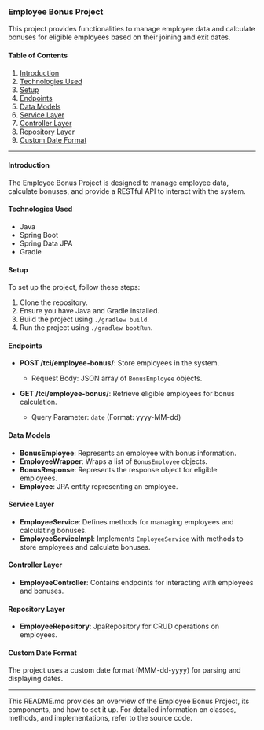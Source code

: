 ### Employee Bonus Project

This project provides functionalities to manage employee data and calculate bonuses for eligible employees based on their joining and exit dates.

#### Table of Contents
1. [Introduction](#introduction)
2. [Technologies Used](#technologies-used)
3. [Setup](#setup)
4. [Endpoints](#endpoints)
5. [Data Models](#data-models)
6. [Service Layer](#service-layer)
7. [Controller Layer](#controller-layer)
8. [Repository Layer](#repository-layer)
9. [Custom Date Format](#custom-date-format)

---

#### Introduction

The Employee Bonus Project is designed to manage employee data, calculate bonuses, and provide a RESTful API to interact with the system.

#### Technologies Used

- Java
- Spring Boot
- Spring Data JPA
- Gradle

#### Setup

To set up the project, follow these steps:

1. Clone the repository.
2. Ensure you have Java and Gradle installed.
3. Build the project using `./gradlew build`.
4. Run the project using `./gradlew bootRun`.

#### Endpoints

- **POST /tci/employee-bonus/**: Store employees in the system.
  - Request Body: JSON array of `BonusEmployee` objects.

- **GET /tci/employee-bonus/**: Retrieve eligible employees for bonus calculation.
  - Query Parameter: `date` (Format: yyyy-MM-dd)

#### Data Models

- **BonusEmployee**: Represents an employee with bonus information.
- **EmployeeWrapper**: Wraps a list of `BonusEmployee` objects.
- **BonusResponse**: Represents the response object for eligible employees.
- **Employee**: JPA entity representing an employee.

#### Service Layer

- **EmployeeService**: Defines methods for managing employees and calculating bonuses.
- **EmployeeServiceImpl**: Implements `EmployeeService` with methods to store employees and calculate bonuses.

#### Controller Layer

- **EmployeeController**: Contains endpoints for interacting with employees and bonuses.

#### Repository Layer

- **EmployeeRepository**: JpaRepository for CRUD operations on employees.

#### Custom Date Format

The project uses a custom date format (MMM-dd-yyyy) for parsing and displaying dates.

---

This README.md provides an overview of the Employee Bonus Project, its components, and how to set it up. For detailed information on classes, methods, and implementations, refer to the source code.
